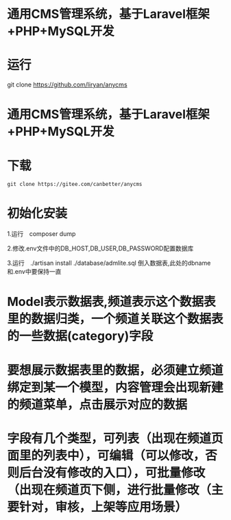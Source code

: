# 通用CMS管理系统，基于Laravel框架+PHP+MySQL开发

# 运行

git clone https://github.com/liryan/anycms


# 通用CMS管理系统，基于Laravel框架+PHP+MySQL开发

# 下载

`git clone https://gitee.com/canbetter/anycms`

# 初始化安装

1.运行　composer dump

2.修改.env文件中的DB_HOST,DB_USER,DB_PASSWORD配置数据库

3.运行　./artisan install ./database/admlite.sql 倒入数据表,此处的dbname和.env中要保持一直

# Model表示数据表,频道表示这个数据表里的数据归类，一个频道关联这个数据表的一些数据(category)字段
# 要想展示数据表里的数据，必须建立频道绑定到某一个模型，内容管理会出现新建的频道菜单，点击展示对应的数据
# 字段有几个类型，可列表（出现在频道页面里的列表中），可编辑（可以修改，否则后台没有修改的入口），可批量修改（出现在频道页下侧，进行批量修改（主要针对，审核，上架等应用场景）
